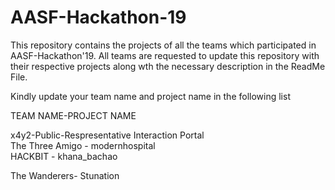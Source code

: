 # AASF-Hackathon-19

This repository contains the projects of all the teams which participated in AASF-Hackathon'19.
All teams are requested to update this repository with their respective projects along wth the necessary description in the ReadMe File.

Kindly update your team name and project name in the following list

TEAM NAME-PROJECT NAME  

x4y2-Public-Respresentative Interaction Portal    
The Three Amigo - modernhospital  
HACKBIT - khana_bachao

The Wanderers- Stunation
